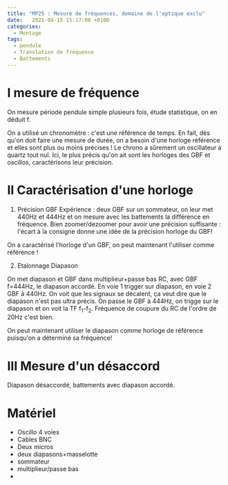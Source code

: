 ```yaml
---
title: "MP25 : Mesure de fréquences, domaine de l'optique exclu"
date:   2021-04-15 15:17:00 +0100
categories:
  - Montage
tags:
  - pendule
  - Translation de fréquence
  - Battements
---
```

# I mesure de fréquence

On mesure période pendule simple plusieurs fois, étude statistique, on en déduit f.

On a utilisé un chronomètre : c'est une référence de temps. En fait, dès qu'on doit faire une mesure de durée, on a besoin d'une horloge référence et elles sont plus ou moins
précises ! Le chrono a sûrement un oscillateur à quartz tout nul. Ici, le plus précis qu'on ait sont les horloges des GBF et oscillos, caractérisons leur précision.

# II Caractérisation d'une horloge
1) Précision GBF
Expérience : deux GBF sur un sommateur, on leur met 440Hz et 444Hz et on mesure avec les battements la différence en fréquence. Bien zoomer/dezoomer pour avoir une précision suffisante : l'écart à la consigne donne une idée de la précision horloge du GBF!

On a caractérisé l'horloge d'un GBF, on peut maintenant l'utiliser comme référence !

2) Etalonnage Diapason

On met diapason et GBF dans multiplieur+passe bas RC, avec GBF f=444Hz, le diapason accordé. En voie 1 trigger sur diapason, en voie 2 GBF à 440Hz. On voit que les signaux se décalent, ça veut dire que le diapason n'est pas ultra précis. On passe le GBF à 444Hz, on trigge sur le diapason et on voit la TF f<sub>1</sub>-f<sub>2</sub>. Fréquence de coupure du RC de l'ordre de 20Hz c'est bien.

On peut maintenant utiliser le diapason comme horloge de référence puisqu'on a déterminé sa fréquence!

# III Mesure d'un désaccord

Diapason désaccordé, battements avec diapason accordé.

# Matériel 
- Oscillo 4 voies
- Cables BNC
- Deux micros
- deux diapasons+masselotte
- sommateur
- multiplieur/passe bas
- 
